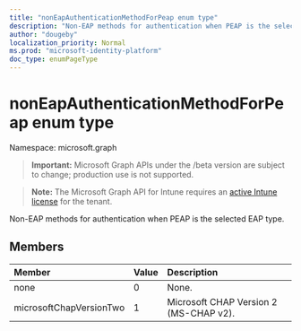 ```yaml
---
title: "nonEapAuthenticationMethodForPeap enum type"
description: "Non-EAP methods for authentication when PEAP is the selected EAP type."
author: "dougeby"
localization_priority: Normal
ms.prod: "microsoft-identity-platform"
doc_type: enumPageType
---
```


# nonEapAuthenticationMethodForPeap enum type

Namespace: microsoft.graph

> **Important:** Microsoft Graph APIs under the /beta version are subject to change; production use is not supported.

> **Note:** The Microsoft Graph API for Intune requires an [active Intune license](https://go.microsoft.com/fwlink/?linkid=839381) for the tenant.

Non-EAP methods for authentication when PEAP is the selected EAP type.

## Members
|Member|Value|Description|
|:---|:---|:---|
|none|0|None.|
|microsoftChapVersionTwo|1|Microsoft CHAP Version 2 (MS-CHAP v2).|





